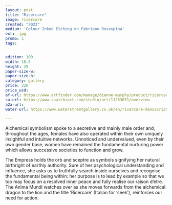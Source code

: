 ```yaml
---
layout: post
title: "Ricercare"
image: ricercare
created: "2023"
medium: 'Colour Inked Etching on Fabriano Rosaspina'
ext: .jpg
promo: 1
tags:


edition: 100
width: 18.5
height: 29
paper-size-w:
paper-size-h:
category: gallery
price: 320
price_usd: 
af-url: https://www.artfinder.com/manage/dianne-murphy/product/ricercare/
sa-url: https://www.saatchiart.com/studio/art/11253051/overview
a2a-url: 
water-url: https://www.waterstreetgallery.co.uk/en/ricercare-manuscript-style-placing-the-empress.html

---
```

Alchemical symbolism spoke to a secretive and mainly male order and, throughout the ages, females have also operated within their own uniquely insightful and intuitive networks. Unnoticed and undervalued, even by their own gender base, women have remained the fundamental nurturing power which allows successive societies to function and grow.

The Empress holds the orb and sceptre as symbols signifying her natural birthright of earthly authority. Sure of her psychological understanding and influence, she asks us to truthfully search inside ourselves and recognise the fundamental being within: her purpose is to lead by example so that we too may focus on a resolved inner peace and fully realise our raison d’etre. The Anima Mundi watches over as she moves forwards from the alchemical dragon to the lion and the title ‘Ricercare’  (Italian for ‘seek’), reinforces our need for action.
